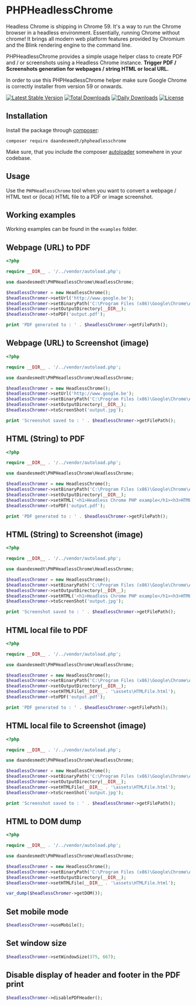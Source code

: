 PHPHeadlessChrome
===============

Headless Chrome is shipping in Chrome 59. It's a way to run the Chrome browser in a headless environment. Essentially, running Chrome without chrome! It brings all modern web platform features provided by Chromium and the Blink rendering engine to the command line.

PHPHeadlessChrome provides a simple usage helper class to create PDF and / or screenshots using a Headless Chrome instance.
**Trigger PDF / Screenshots generation for webpages / string HTML or local URL.**

In order to use this PHPHeadlessChrome helper make sure Google Chrome is correctly installer from version 59 or onwards.

[![Latest Stable Version](https://poser.pugx.org/daandesmedt/phpheadlesschrome/v)](https://packagist.org/packages/daandesmedt/phpheadlesschrome)
[![Total Downloads](https://poser.pugx.org/daandesmedt/phpheadlesschrome/downloads)](https://packagist.org/packages/daandesmedt/phpheadlesschrome)
[![Daily Downloads](https://poser.pugx.org/daandesmedt/phpheadlesschrome/d/daily)](https://packagist.org/packages/daandesmedt/phpheadlesschrome)
[![License](https://poser.pugx.org/daandesmedt/phpheadlesschrome/license)](https://packagist.org/packages/daandesmedt/phpheadlesschrome)

## Installation

Install the package through [composer](http://getcomposer.org):

```
composer require daandesmedt/phpheadlesschrome
```

Make sure, that you include the composer [autoloader](https://getcomposer.org/doc/01-basic-usage.md#autoloading) somewhere in your codebase.


## Usage

Use the `PHPHeadlessChrome` tool when you want to convert a webpage / HTML text or (local) HTML file to a PDF or image screenshot.


## Working examples

Working examples can be found in the `examples` folder.


## Webpage (URL) to PDF

```php
<?php 

require __DIR__ . '/../vendor/autoload.php';

use daandesmedt\PHPHeadlessChrome\HeadlessChrome;

$headlessChromer = new HeadlessChrome();
$headlessChromer->setUrl('http://www.google.be');
$headlessChromer->setBinaryPath('C:\Program Files (x86)\Google\Chrome\Application\chrome');
$headlessChromer->setOutputDirectory(__DIR__);
$headlessChromer->toPDF('output.pdf');

print 'PDF generated to : ' . $headlessChromer->getFilePath();
```


## Webpage (URL) to Screenshot (image)

```php
<?php 

require __DIR__ . '/../vendor/autoload.php';

use daandesmedt\PHPHeadlessChrome\HeadlessChrome;

$headlessChromer = new HeadlessChrome();
$headlessChromer->setUrl('http://www.google.be');
$headlessChromer->setBinaryPath('C:\Program Files (x86)\Google\Chrome\Application\chrome');
$headlessChromer->setOutputDirectory(__DIR__);
$headlessChromer->toScreenShot('output.jpg');

print 'Screenshot saved to : ' . $headlessChromer->getFilePath();
```


## HTML (String) to PDF

```php
<?php 

require __DIR__ . '/../vendor/autoload.php';

use daandesmedt\PHPHeadlessChrome\HeadlessChrome;

$headlessChromer = new HeadlessChrome();
$headlessChromer->setBinaryPath('C:\Program Files (x86)\Google\Chrome\Application\chrome');
$headlessChromer->setOutputDirectory(__DIR__);
$headlessChromer->setHTML('<h1>Headless Chrome PHP example</h1><h3>HTML to PDF</h3>');
$headlessChromer->toPDF('output.pdf');

print 'PDF generated to : ' . $headlessChromer->getFilePath();
```


## HTML (String) to Screenshot (image)

```php
<?php 

require __DIR__ . '/../vendor/autoload.php';

use daandesmedt\PHPHeadlessChrome\HeadlessChrome;

$headlessChromer = new HeadlessChrome();
$headlessChromer->setBinaryPath('C:\Program Files (x86)\Google\Chrome\Application\chrome');
$headlessChromer->setOutputDirectory(__DIR__);
$headlessChromer->setHTML('<h1>Headless Chrome PHP example</h1><h3>HTML to PDF</h3>');
$headlessChromer->toScreenShot('output.jpg');

print 'Screenshot saved to : ' . $headlessChromer->getFilePath();
```



## HTML local file to PDF

```php
<?php 

require __DIR__ . '/../vendor/autoload.php';

use daandesmedt\PHPHeadlessChrome\HeadlessChrome;

$headlessChromer = new HeadlessChrome();
$headlessChromer->setBinaryPath('C:\Program Files (x86)\Google\Chrome\Application\chrome');
$headlessChromer->setOutputDirectory(__DIR__);
$headlessChromer->setHTMLFile(__DIR__ . '\assets\HTMLFile.html');
$headlessChromer->toPDF('output.pdf');

print 'PDF generated to : ' . $headlessChromer->getFilePath();
```


## HTML local file to Screenshot (image)

```php
<?php 

require __DIR__ . '/../vendor/autoload.php';

use daandesmedt\PHPHeadlessChrome\HeadlessChrome;

$headlessChromer = new HeadlessChrome();
$headlessChromer->setBinaryPath('C:\Program Files (x86)\Google\Chrome\Application\chrome');
$headlessChromer->setOutputDirectory(__DIR__);
$headlessChromer->setHTMLFile(__DIR__ . '\assets\HTMLFile.html');
$headlessChromer->toScreenShot('output.jpg');

print 'Screenshot saved to : ' . $headlessChromer->getFilePath();
```


## HTML to DOM dump

```php
<?php 

require __DIR__ . '/../vendor/autoload.php';

use daandesmedt\PHPHeadlessChrome\HeadlessChrome;

$headlessChromer = new HeadlessChrome();
$headlessChromer->setBinaryPath('C:\Program Files (x86)\Google\Chrome\Application\chrome');
$headlessChromer->setOutputDirectory(__DIR__);
$headlessChromer->setHTMLFile(__DIR__ . '\assets\HTMLFile.html');

var_dump($headlessChromer->getDOM());
```


## Set mobile mode

```php
$headlessChromer->useMobile();
```

## Set window size

```php
$headlessChromer->setWindowSize(375, 667);
```

## Disable display of header and footer in the PDF print

```php
$headlessChromer->disablePDFHeader();
```
